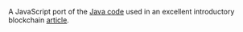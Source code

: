 A JavaScript port of the [Java code](https://github.com/CryptoKass/NoobChain-Tutorial-Part-1) used in an excellent introductory blockchain [article](https://medium.com/programmers-blockchain/create-simple-blockchain-java-tutorial-from-scratch-6eeed3cb03fa).